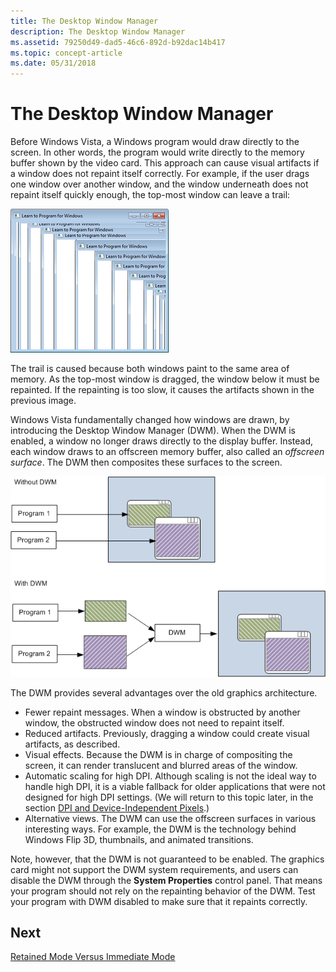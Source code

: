 ```yaml
---
title: The Desktop Window Manager
description: The Desktop Window Manager
ms.assetid: 79250d49-dad5-46c6-892d-b92dac14b417
ms.topic: concept-article
ms.date: 05/31/2018
---
```


# The Desktop Window Manager

Before Windows Vista, a Windows program would draw directly to the screen. In other words, the program would write directly to the memory buffer shown by the video card. This approach can cause visual artifacts if a window does not repaint itself correctly. For example, if the user drags one window over another window, and the window underneath does not repaint itself quickly enough, the top-most window can leave a trail:

![a screenshot that shows repaint artifacts.](images/graphics04.png)

The trail is caused because both windows paint to the same area of memory. As the top-most window is dragged, the window below it must be repainted. If the repainting is too slow, it causes the artifacts shown in the previous image.

Windows Vista fundamentally changed how windows are drawn, by introducing the Desktop Window Manager (DWM). When the DWM is enabled, a window no longer draws directly to the display buffer. Instead, each window draws to an offscreen memory buffer, also called an *offscreen surface*. The DWM then composites these surfaces to the screen.

![a diagram that shows how the dwm composites the desktop.](images/graphics05.png)

The DWM provides several advantages over the old graphics architecture.

-   Fewer repaint messages. When a window is obstructed by another window, the obstructed window does not need to repaint itself.
-   Reduced artifacts. Previously, dragging a window could create visual artifacts, as described.
-   Visual effects. Because the DWM is in charge of compositing the screen, it can render translucent and blurred areas of the window.
-   Automatic scaling for high DPI. Although scaling is not the ideal way to handle high DPI, it is a viable fallback for older applications that were not designed for high DPI settings. (We will return to this topic later, in the section [DPI and Device-Independent Pixels](dpi-and-device-independent-pixels.md).)
-   Alternative views. The DWM can use the offscreen surfaces in various interesting ways. For example, the DWM is the technology behind Windows Flip 3D, thumbnails, and animated transitions.

Note, however, that the DWM is not guaranteed to be enabled. The graphics card might not support the DWM system requirements, and users can disable the DWM through the **System Properties** control panel. That means your program should not rely on the repainting behavior of the DWM. Test your program with DWM disabled to make sure that it repaints correctly.

## Next

[Retained Mode Versus Immediate Mode](retained-mode-versus-immediate-mode.md)

 

 




